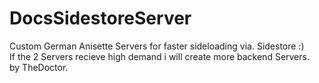 # DocsSidestoreServer

Custom German Anisette Servers for faster sideloading via. Sidestore :)
<br> 
If the 2 Servers recieve high demand i will create more backend Servers.
<br> 
by TheDoctor.
